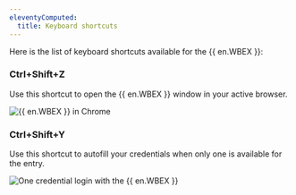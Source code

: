```yaml
---
eleventyComputed:
  title: Keyboard shortcuts
---
```

Here is the list of keyboard shortcuts available for the {{ en.WBEX }}:

### Ctrl+Shift+Z

Use this shortcut to open the {{ en.WBEX }} window in your active browser.

![{{ en.WBEX }} in Chrome](https://cdnweb.devolutions.net/docs/docs_en_dwl_Dwl4029.png)

### Ctrl+Shift+Y

Use this shortcut to autofill your credentials when only one is available for the entry.

![One credential login with the {{ en.WBEX }}](https://cdnweb.devolutions.net/docs/docs_en_dwl_Dwl4030.png)
